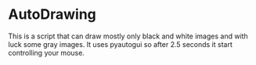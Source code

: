 # AutoDrawing

This is a script that can draw mostly only black and white images and with luck some gray images.
It uses pyautogui so after 2.5 seconds it start controlling your mouse. 
